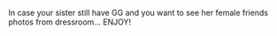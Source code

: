 In case your sister still have GG and you want to see her female friends photos from dressroom... ENJOY!

